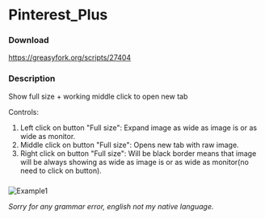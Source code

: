 # Pinterest_Plus
### Download
https://greasyfork.org/scripts/27404
### Description

Show full size + working middle click to open new tab

Controls:
1) Left click on button "Full size": Expand image as wide as image is or as wide as monitor.
2) Middle click on button "Full size": Opens new tab with raw image.
3) Right click on button "Full size": Will be black border means that image will be always showing as wide as image is or as wide as monitor(no need to click on button).
###

![Example1](https://i.imgur.com/p3zB5W9.png)

*Sorry for any grammar error, english not my native language.*

